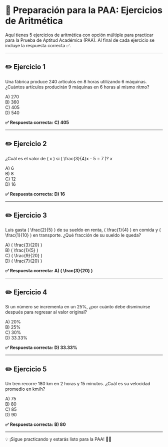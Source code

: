 # 🧠 Preparación para la PAA: Ejercicios de Aritmética

Aquí tienes 5 ejercicios de aritmética con opción múltiple para practicar para la Prueba de Aptitud Académica (PAA). Al final de cada ejercicio se incluye la respuesta correcta ✅.

---

## ✏️ Ejercicio 1
Una fábrica produce 240 artículos en 8 horas utilizando 6 máquinas. ¿Cuántos artículos producirán 9 máquinas en 6 horas al mismo ritmo?

A) 270  
B) 360  
C) 405  
D) 540  

**✅ Respuesta correcta:** **C) 405**

---

## ✏️ Ejercicio 2
¿Cuál es el valor de \( x \) si \( \frac{3}{4}x - 5 = 7 \)?
$x$

A) 6  
B) 8  
C) 12  
D) 16  

**✅ Respuesta correcta:** **D) 16**

---

## ✏️ Ejercicio 3
Luis gasta \( \frac{2}{5} \) de su sueldo en renta, \( \frac{1}{4} \) en comida y \( \frac{1}{10} \) en transporte. ¿Qué fracción de su sueldo le queda?

A) \( \frac{3}{20} \)  
B) \( \frac{1}{5} \)  
C) \( \frac{9}{20} \)  
D) \( \frac{7}{20} \)  

**✅ Respuesta correcta:** **A) \( \frac{3}{20} \)**

---

## ✏️ Ejercicio 4
Si un número se incrementa en un 25%, ¿por cuánto debe disminuirse después para regresar al valor original?

A) 20%  
B) 25%  
C) 30%  
D) 33.33%  

**✅ Respuesta correcta:** **D) 33.33%**

---

## ✏️ Ejercicio 5
Un tren recorre 180 km en 2 horas y 15 minutos. ¿Cuál es su velocidad promedio en km/h?

A) 75  
B) 80  
C) 85  
D) 90  

**✅ Respuesta correcta:** **B) 80**

---

💡 ¡Sigue practicando y estarás listo para la PAA! 💪📘
